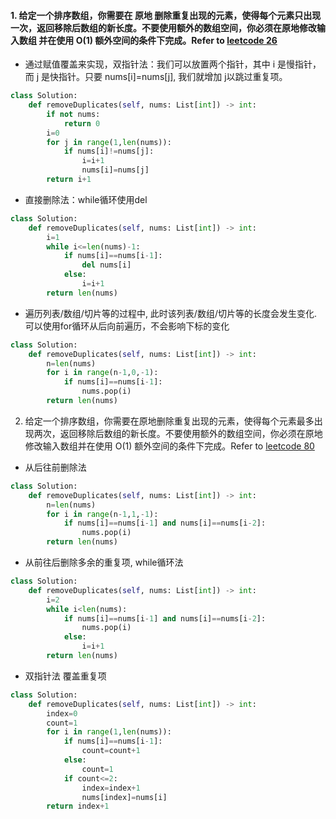 #### 1. 给定一个排序数组，你需要在 原地 删除重复出现的元素，使得每个元素只出现一次，返回移除后数组的新长度。不要使用额外的数组空间，你必须在原地修改输入数组 并在使用 O(1) 额外空间的条件下完成。Refer to [leetcode 26](https://leetcode-cn.com/problems/remove-duplicates-from-sorted-array/)
* 通过赋值覆盖来实现，双指针法：我们可以放置两个指针，其中 i 是慢指针，而 j 是快指针。只要 nums[i]=nums[j], 我们就增加 j以跳过重复项。
```python
class Solution:
    def removeDuplicates(self, nums: List[int]) -> int:
        if not nums:
            return 0
        i=0
        for j in range(1,len(nums)):
            if nums[i]!=nums[j]:
                i=i+1
                nums[i]=nums[j]
        return i+1
```
* 直接删除法：while循环使用del
```python
class Solution:
    def removeDuplicates(self, nums: List[int]) -> int:
        i=1
        while i<=len(nums)-1:
            if nums[i]==nums[i-1]:
                del nums[i]
            else:
                i=i+1
        return len(nums)
``` 
* 遍历列表/数组/切片等的过程中, 此时该列表/数组/切片等的长度会发生变化. 可以使用for循环从后向前遍历，不会影响下标的变化
```python
class Solution:
    def removeDuplicates(self, nums: List[int]) -> int:
        n=len(nums)
        for i in range(n-1,0,-1):
            if nums[i]==nums[i-1]:
                nums.pop(i)
        return len(nums)
``` 
2. 给定一个排序数组，你需要在原地删除重复出现的元素，使得每个元素最多出现两次，返回移除后数组的新长度。不要使用额外的数组空间，你必须在原地修改输入数组并在使用 O(1) 额外空间的条件下完成。Refer to [leetcode 80](https://leetcode-cn.com/problems/remove-duplicates-from-sorted-array-ii/)
* 从后往前删除法
```python
class Solution:
    def removeDuplicates(self, nums: List[int]) -> int:
        n=len(nums)
        for i in range(n-1,1,-1):
            if nums[i]==nums[i-1] and nums[i]==nums[i-2]:
                nums.pop(i)
        return len(nums)
```
* 从前往后删除多余的重复项, while循环法
```python
class Solution:
    def removeDuplicates(self, nums: List[int]) -> int:
        i=2
        while i<len(nums):
            if nums[i]==nums[i-1] and nums[i]==nums[i-2]:
                nums.pop(i)
            else:
                i=i+1
        return len(nums)
```
* 双指针法 覆盖重复项
```python
class Solution:
    def removeDuplicates(self, nums: List[int]) -> int:
        index=0
        count=1
        for i in range(1,len(nums)):
            if nums[i]==nums[i-1]:
                count=count+1
            else:
                count=1
            if count<=2:
                index=index+1
                nums[index]=nums[i]
        return index+1
```
